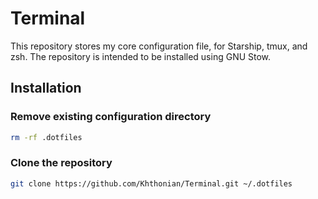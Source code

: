 # Terminal

This repository stores my core configuration file, for Starship, tmux, and zsh. The repository is intended to be installed using GNU Stow.

## Installation

### Remove existing configuration directory

```bash
rm -rf .dotfiles
```

### Clone the repository

```bash
git clone https://github.com/Khthonian/Terminal.git ~/.dotfiles
```
